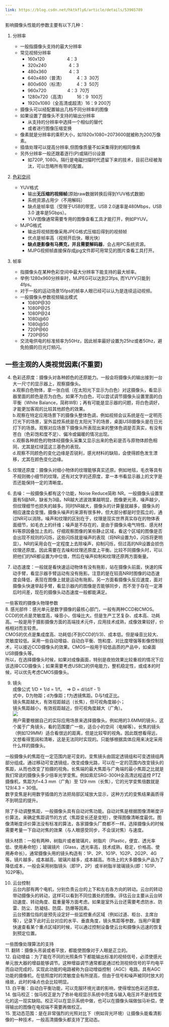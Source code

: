 ```yaml
---
link: https://blog.csdn.net/hktkfly6/article/details/53965789
---
```


影响摄像头性能的参数主要有以下几种：

1. 分辨率
	- 一般指摄像头支持的最大分辨率
	- 常见视频分辨率  
		- 160x120                  4：3  
		- 320x240                  4：3  
		- 480x360                  4：3    
		- 640x480（普清）          4：3   30万  
		- 800x600（标清）          4：3   50万  
		- 960x720                  4：3   70万             
		- 1280x720（高清）         16：9  100万  
		- 1920x1080（全高清或超清）16：9  200万  
	- 摄像头可以经配置输出几档不同分辨率的图像
	- 如果设置了摄像头不支持的输出分辨率
		- 从支持的分辨率中选择一个相似的替代
		- 或者进行图像压缩变换
	- 像素就是分辨率的乘积大小，如1920x1080=2073600就被称为200万像素。
	- 插值处理可以提高分辨率,但图像质量不如采集得到的相同像素
	- 另外分辨率一般还跟着逐行(P)或隔行(i)设置
		- 如720P, 1080i。隔行是电磁扫描时代遗留下来的技术，目前已经被淘汰，可以忽略所有带i的配置。

2. [色彩空间](https://blog.csdn.net/fuhanghang/article/details/124702394)
	- YUV格式
		- 输出**无压缩的视频帧**(原始raw数据转换后得到YUV格式数据)
		- 系统资源占用少（不用解码）
		- 缺点是帧率低（受限于USB的带宽，USB 2.0速率是480Mbps，USB 3.0 速率是5Gbps）。
		- YUV图像通常需要专用的图像查看工具才能打开，例如PYUV。
	- MJPG格式
		- 输出将视频图像采用JPEG格式压缩后得到的视频帧
		- 优点是帧率高（视频开启快，曝光快）
		- **缺点是影像有马赛克，并且需要解码器**，会占用PC系统资源。
		- MJPG视频帧直接保存成jpg文件即可用常见的图片查看工具打开。

3. 帧率
	- 指摄像头在某种色彩空间中最大分辨率下能支持的最大帧率。
	- 举例:1280x960分辨率时，MJPEG可以达到23fps, 而YUYV只能到4fps。  
	- 对于一般的运动场景15fps的帧率人眼已经可以认为是连续运动视频。
	- 一般摄像头参数视频输出模式
		- 1080P@30
		- 1080P@25
		- 1080P@24
		- 1080i@60
		- 1080i@50
		- 720P@60
		- 720P@50
	- 交流电供电的标准频率为50Hz，因此帧率最好设置为25hz或者50hz，避免拍摄的日光灯频闪。

## 一些主观的人类视觉因素(不重要)  
4. 色彩还原度：摄像头对各种颜色的还原能力。一般会将摄像头的输出接到一台大一尺寸的显示器上，观察摄像头。  
a.观察白色物体，拿一张白纸（在太阳光下显示为白色）对这摄像头，看显示器里面的颜色是否为白色。如果不为白色，可以尝试调节摄像头设置里面的白平衡（White Balance，简称WB）；再有可能是显示器的问题，将白色调好，才能更加客观的比较其他颜色的效果。  
b.观察在特定应用场景下的摄像头整体色调，例如视频会议系统是在一定明亮灯光下的场景，室外监控系统是在太阳光下的场景，桌面USB摄像头是在日光灯下的场景。观察对应场景下摄像头所表现出来的整体色调是否真实，有没有苍白（色彩饱和度不足）、偏冷或偏暖的情况出现。  
c.观察各种颜色的物体经摄像头采集又显示出来的色彩是否与原物体颜色相同，尤其是红绿蓝这三基色的表现。  
d.观察不同颜色的变化边缘是否锐利，感光材料的缺陷，会使得颜色发生漂移，尤其在颜色变化边缘。

5. 纹理还原度：摄像头对细小物体的纹理能够真实还原。例如地毯，毛衣等具有不规则微小细节的纹理。还有对文字的还原度，拿一本书看显示器上的文字是否还能保持一定的清晰度。

6. 去噪：一般摄像头都有这个功能，Noise Reduce简称 NR。一般摄像头设置里面有5级NR，缺省为3级。NR越大滤波效果越明显，图像更光滑，噪声越少，但纹理细节也损失的越多。同时NR越大，摄像头的计算量就越多，摄像头的相应速度会变慢。摄像头噪声的来源有很多种，但大部分都是时空孤立的，通过NR可以消除。噪声和纹理的区别在于，纹理是现实世界真实存在的物体表面细节，如毛衣上的纤维；噪声是不存在的，是由于摄像头电气特性、感光材料等原因叠加上去的。仔细观察图像的某些静止区域，看这个区域的图像是否会出现不规则的闪烁，这些闪烁就是噪声的表现（将NR设置为0，闪烁将更明显）。NR的采用会在一定程度上去除噪声，抑制闪烁，但过高的NR设置会损伤纹理还原度。因此需要在去噪和纹理还原度上平衡。比较不同摄像头时，可以把他们的NR都设置为中位值，然后在噪声抑制和纹理还原两方面衡量。

7. 动态速度：一般就是看快速运动物体有没有拖影，站在摄像头前面，快速的挥动手臂，看显示器手臂运动有没有拖影。注意的是在较高NR时图像的动态速度会降低，表现在图像上就是运动有拖影。另一方面看摄像头反应速度，面对摄像头快速举起手臂，看显示器内的图像是否能够同步，而不至于存在一定滞后时间差，现在的摄像头动态速度一般都能满足。

一些客观的摄像头物理参数  
8. 感光部件：感光单元是数字摄像的最核心部门，一般有两种CCD和CMOS。  
CCD的优点是灵敏度高，噪音小，信噪比大。但是生产工艺复杂、成本高、功耗高。一般是用于摄影摄像方面的高端技术元件，应用技术成熟，成像效果较好，价格相对而言较贵。  
CMOS的优点是集成度高、功耗低(不到CCD的1/3)、成本低。但是噪音比较大、灵敏度较低。采用一些自动增益、自动白平衡、饱和度、对比度增强等影像控制技术，可以接近CCD摄像头的效果。CMOS一般用于较低品质的产品中，如桌面USB摄像头等。  
所以，在选择摄像头时候，如果对成像画面，特别是夜拍效果比较重视的情况下应该选择CCD摄像头；如果需要考虑USB口的供电能力，整机稳定性，或成本的时候，可以优先考虑CMOS摄像头。

9. 镜头  
成像公式 1/D + 1/d = 1/f。  => D = d/(d/f - 1)  
式中，D为物距；d为像距；f为透镜焦距。D与f成正比。  
镜头焦距越大，有效视距越远（长焦），但可视角度越小；  
镜头焦距越小，有效视距越近，但可视角度越大（广角）。  
![](https://img-blog.csdn.net/20150327102936985?watermark/2/text/aHR0cDovL2Jsb2cuY3Nkbi5uZXQvaHVpYmFpbGluZ3l1/font/5a6L5L2T/fontsize/400/fill/I0JBQkFCMA==/dissolve/70/gravity/Center)  
用户需要根据自己的实际应用场景来选择摄像头。例如用的3.6MM的镜头，这个属于广角镜头，看的范围要广一些，适合小的空间（电梯等）。长焦的镜头（例如129MM）适合看很远的距离，但是比较窄的视角。因此既想看得远，又想看得宽阔和清晰，这是无法同时实现的。只能够根据具体应用来决定采用什么样的摄像头。

一般摄像头的焦距在一定范围内是可变的。变焦镜头由固定透镜组和可变透镜组两部分组成。通过移动可变透镜组，改变成像光路，可以在一定的范围内改变镜头的焦距，从而也改变了拍摄的视角。长焦端的最大焦距与广角端的最小焦距之比就是我们常说的摄像头多少倍率光学变焦。例如索尼SRG-300H全高清远程遥控 PTZ 摄像机，焦距为f=4.3 mm（广角）至 129 mm（长焦），它的光学变焦倍数就是129/4.3 = 30倍。  
数字变焦是利用数字插值的方法把局部区域放大显示，这种方式的变焦结果画质得不到明显的提升。

除了手动调整焦距，一般摄像头具有自动对焦功能。自动对焦是根据图像清晰度评价算法，来确定焦距调节的方式（焦距变长还是变短），使得图像清晰度最优。图像清晰度评价算法没有标准的算法，各家摄像头厂商都不一样。选择摄像头的时候需要考量一下自动对焦的效果（与人眼感受同步，不会误对焦）与速度。

镜头材质：一般有两种，树脂片或者玻璃片。树脂片（Plastic，便宜、透光率低、使用寿命短）；玻璃镜片（Glass，透光率高，技术成熟，稳定，价格高、使用寿命长）。通常摄像头用的镜头构造有：1P、2P、1G1P、1G2P、2G2P、4G等。镜片越多，成本越高，玻璃片越多，成本越高。市场上的大多摄像头产品为了降低成本，一般会采用树脂镜头（即1P，2P）或半树脂半玻璃镜头(即：1G1P、1G2P等)。

10. 云台控制  
云台内部有两个电机，分别负责云台的上下和左右各方向的转动。云台的转动带动摄像头的转动，这样可以看到不同位置处的图像。评估云台主要从云台转动速度、转动角度、载重量等方面考虑。如果是室外云台还需要考虑防水、防雷、防尘、防凝结、防腐、防爆等因素。  
云台预置位指的是预先设定好一些监控重点区域（例如过道、柜台、主席台等），记录下此时云台对应的水平、垂直角度，镜头焦距等参数，当用户需要快速查看某个重点区域的时候，可以通过控制设备使云台和摄像头迅速的恢复到预定位置。

一些图像处理算法的支持  
11. 翻转：摄像头吊装或者平放，都能使图像对于人眼是正立的。  
12. 自动增益：为了能在不同的光照条件下都能输出标准的视频信号，必须使感光单元放大器的增益能够调节。这种增益调节通常都是通过检测视频信号的平均电平而自动完成的，实现此功能的电路被称为自动增益控制（AGC）电路。具有AGC功能的摄像机，在低照度时的灵敏度会有所提高，但由于信号和噪声被同时放大的缘故，此时的噪点也会比较明显。  
13. 白平衡：自动白平衡功能，可以克服环境光谱的影响，使得增加色彩还原度。  
14. 伽马校正：伽马校正是为了弥补电视显示系统中亮度与输入电压并不是线性变化的这一现实缺陷。校正可以在显示系统中做，也可以在摄像头端做伽马补偿，使得输出的图像在电视端不需要再做校正。  
15. 宽动态范围：是在非常强烈的光照对比下（例如背光环境）让摄像头能看清影像的一种技术，一般高清摄像头都支持了宽动态。